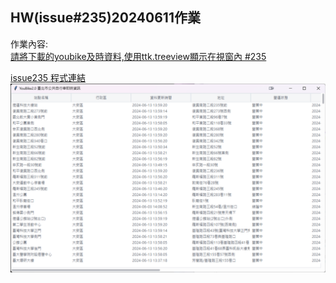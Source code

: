 ## HW(issue#235)20240611作業
作業內容:  
[請將下載的youbike及時資料,使用ttk.treeview顯示在視窗內 #235](https://github.com/roberthsu2003/__11304_python_2024_tvdi__/issues/235)

[issue235 程式連結](https://github.com/kalmiavicky/__11304_python_2024_tvdi__/blob/main/homework/%E6%9E%97%E9%83%81%E9%9B%AF/issue235/index.py)
![YouBike2.0 臺北市公共自行車即時資訊](./images/YOU.png)








